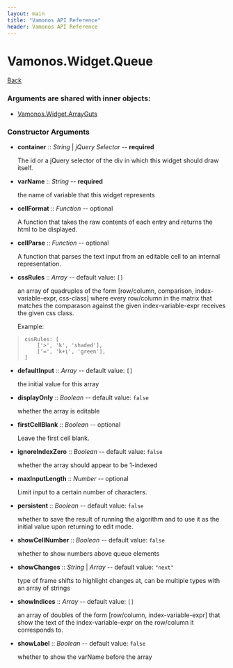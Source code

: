 ```yaml
---
layout: main
title: "Vamonos API Reference"
header: Vamonos API Reference
---
```



Vamonos.Widget.Queue
====================

[Back](index.html)


### Arguments are shared with inner objects:

 * [Vamonos.Widget.ArrayGuts](widget-arrayguts.html)


### Constructor Arguments

 * **container** :: *String* | *jQuery Selector* -- **required**

    The id or a jQuery selector of the div in which this widget should draw itself.



 * **varName** :: *String* -- **required**

    the name of variable that this widget represents



 * **cellFormat** :: *Function* -- optional

    A function that takes the raw contents of each entry and returns the html to be displayed.



 * **cellParse** :: *Function* -- optional

    A function that parses the text input from an editable cell to an internal representation.



 * **cssRules** :: *Array* -- default value: `[]`

    an array of quadruples of the form [row/column, comparison, index-variable-expr, css-class] where every row/column in the matrix that matches the comparason against the given index-variable-expr receives the given css class.

    Example:

>     cssRules: [
>         ['>', 'k', 'shaded'],
>         ['=', 'k+i', 'green'],
>     ]



 * **defaultInput** :: *Array* -- default value: `[]`

    the initial value for this array



 * **displayOnly** :: *Boolean* -- default value: `false`

    whether the array is editable



 * **firstCellBlank** :: *Boolean* -- optional

    Leave the first cell blank.



 * **ignoreIndexZero** :: *Boolean* -- default value: `false`

    whether the array should appear to be 1-indexed



 * **maxInputLength** :: *Number* -- optional

    Limit input to a certain number of characters.



 * **persistent** :: *Boolean* -- default value: `false`

    whether to save the result of running the algorithm and to use it as the initial value upon returning to edit mode.



 * **showCellNumber** :: *Boolean* -- default value: `false`

    whether to show numbers above queue elements



 * **showChanges** :: *String* | *Array* -- default value: `"next"`

    type of frame shifts to highlight changes at, can be multiple types with an array of strings



 * **showIndices** :: *Array* -- default value: `[]`

    an array of doubles of the form [row/column, index-variable-expr] that show the text of the index-variable-expr on the row/column it corresponds to.



 * **showLabel** :: *Boolean* -- default value: `false`

    whether to show the varName before the array



